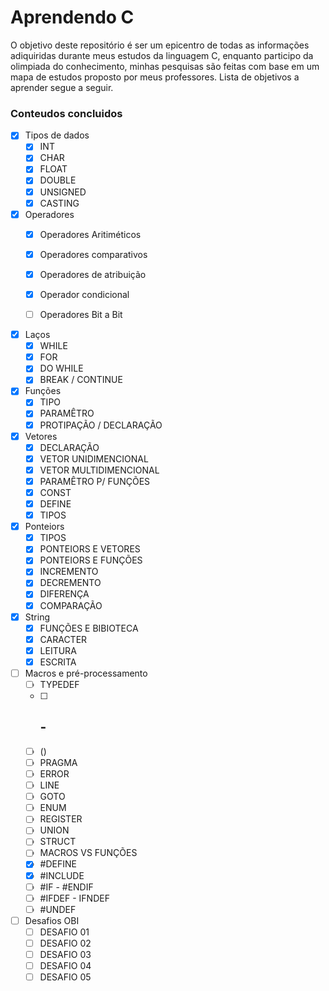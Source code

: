 # Aprendendo C
O objetivo deste repositório é ser um epicentro de todas as informações adiquiridas durante meus estudos da linguagem C, enquanto participo da olimpiada do conhecimento, minhas pesquisas são feitas com base em um mapa de estudos proposto por meus professores. Lista de objetivos a aprender segue a seguir.

### Conteudos concluidos
- [X] Tipos de dados
    - [X] INT
    - [X] CHAR
    - [X] FLOAT
    - [X] DOUBLE
    - [X] UNSIGNED
    - [X] CASTING
  
- [X] Operadores
    - [X] Operadores Aritiméticos 
    - [X] Operadores comparativos
    - [X] Operadores de atribuição
    - [X] Operador condicional
    - [ ] Operadores Bit a Bit
  
  
- [X] Laços
    - [X] WHILE
    - [X] FOR
    - [X] DO WHILE
    - [X] BREAK / CONTINUE
          
- [X] Funções
    - [X] TIPO
    - [X] PARAMÊTRO
    - [X] PROTIPAÇÃO / DECLARAÇÃO
          
- [X] Vetores
    - [X] DECLARAÇÃO
    - [X] VETOR UNIDIMENCIONAL
    - [X] VETOR MULTIDIMENCIONAL
    - [X] PARAMÊTRO P/ FUNÇÕES
    - [X] CONST
    - [X] DEFINE
    - [X] TIPOS
          
- [X] Ponteiors
    - [X] TIPOS
    - [X] PONTEIORS E VETORES
    - [X] PONTEIORS E FUNÇÕES
    - [X] INCREMENTO
    - [X] DECREMENTO
    - [X] DIFERENÇA
    - [X] COMPARAÇÃO
          
- [X] String
    - [X] FUNÇÕES E BIBIOTECA
    - [X] CARACTER
    - [X] LEITURA
    - [X] ESCRITA
          
- [ ] Macros e pré-processamento
    - [ ] TYPEDEF
    - [ ] ## - #
    - [ ] ()
    - [ ] PRAGMA
    - [ ] ERROR
    - [ ] LINE
    - [ ] GOTO
    - [ ] ENUM
    - [ ] REGISTER
    - [ ] UNION
    - [ ] STRUCT
    - [ ] MACROS VS FUNÇÕES
    - [X] #DEFINE
    - [X] #INCLUDE
    - [ ] #IF - #ENDIF
    - [ ] #IFDEF - IFNDEF
    - [ ] #UNDEF
          
- [ ] Desafios OBI
    - [ ] DESAFIO 01
    - [ ] DESAFIO 02
    - [ ] DESAFIO 03
    - [ ] DESAFIO 04
    - [ ] DESAFIO 05 
